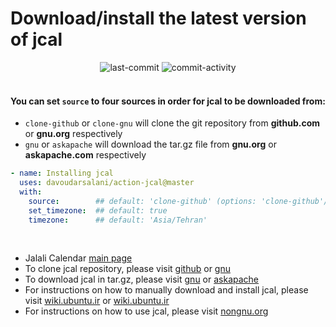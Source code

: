# Download/install the latest version of jcal
<div align='center'>
<img alt='last-commit' src='https://img.shields.io/github/last-commit/davoudarsalani/action-jcal?&labelColor=black&color=grey&style=flat'>
<img alt='commit-activity' src='https://img.shields.io/github/commit-activity/m/davoudarsalani/action-jcal?&labelColor=black&color=grey&style=flat'>
</div>
<br>

#### You can set `source` to four sources in order for jcal to be downloaded from:
* `clone-github` or `clone-gnu` will clone the git repository from __github.com__ or __gnu.org__ respectively
* `gnu` or `askapache` will download the tar.gz file from __gnu.org__ or __askapache.com__ respectively

```yml
- name: Installing jcal
  uses: davoudarsalani/action-jcal@master
  with:
    source:        ## default: 'clone-github' (options: 'clone-github'/'clone-gnu'/'gnu'/'askapache')
    set_timezone:  ## default: true
    timezone:      ## default: 'Asia/Tehran'
```
<br>

* Jalali Calendar [main page](http://www.nongnu.org/jcal/)
* To clone jcal repository, please visit [github](https://github.com/ashkang/jcal) or [gnu](http://git.savannah.gnu.org/cgit/jcal.git)
* To download jcal in tar.gz, please visit [gnu](http://download-mirror.savannah.gnu.org/releases/jcal/) or [askapache](http://nongnu.askapache.com/jcal/)
* For instructions on how to manually download and install jcal, please visit [wiki.ubuntu.ir](https://wiki.ubuntu.ir/wiki/Jcal) or [wiki.ubuntu.ir](https://wiki.ubuntu.ir/index.php?title=Jcal&oldid=1300)
* For instructions on how to use jcal, please visit [nongnu.org](http://www.nongnu.org/jcal/jdate.html)
